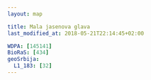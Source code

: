 ```yaml
---
layout: map

title: Mala jasenova glava
last_modified_at: 2018-05-21T22:14:45+02:00

WDPA: [145141]
BioRaS: [434]
geoSrbija:
  L1_183: [32]
---
```

